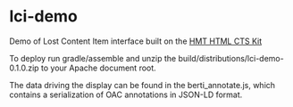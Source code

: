 lci-demo
========

Demo of Lost Content Item interface built on the [HMT HTML CTS Kit](https://bitbucket.org/Eumaeus/hmt-html-ctskit)

To deploy run gradle/assemble and unzip the build/distributions/lci-demo-0.1.0.zip to your Apache document root.

The data driving the display can be found in the berti_annotate.js, which contains a serialization of OAC annotations in JSON-LD format.



